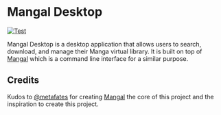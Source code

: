 # Mangal Desktop

[![Test](https://github.com/joao-salomao/mangal-desktop/actions/workflows/test.yml/badge.svg)](https://github.com/joao-salomao/mangal-desktop/actions/workflows/test.yml)

Mangal Desktop is a desktop application that allows users to search, download, and manage their Manga virtual library.
It is built on top of [Mangal](https://github.com/metafates/mangal) which is a command line interface for a similar
purpose.

## Credits

Kudos to [@metafates](https://github.com/metafates) for creating [Mangal](https://github.com/metafates/mangal) the core of this project and the
inspiration to create this project.